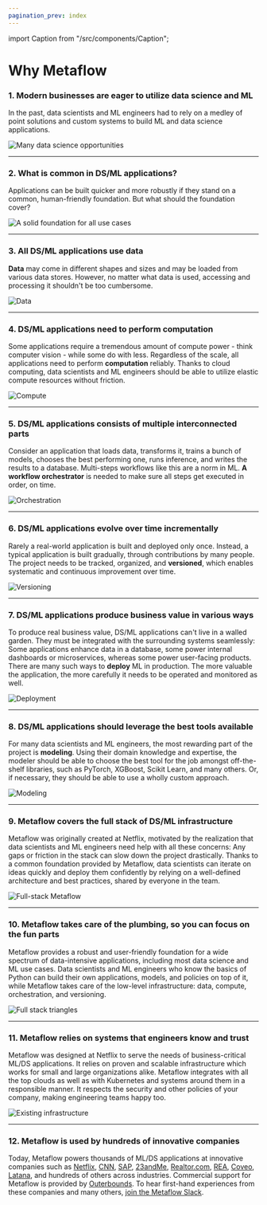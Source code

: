 ```yaml
---
pagination_prev: index
---
```


import Caption from "/src/components/Caption";

# Why Metaflow

### 1. Modern businesses are eager to utilize data science and ML

In the past, data scientists and ML engineers had to rely on a medley of point solutions
and custom systems to build ML and data science applications.

![Many data science opportunities](/assets/mf-intro-01.png)

---

### 2. What is common in DS/ML applications?

Applications can be built quicker and more robustly if they stand on a common,
human-friendly foundation. But what should the foundation cover?

![A solid foundation for all use cases](/assets/mf-intro-02.png)

---

### 3. All DS/ML applications use data

**Data** may come in different shapes and sizes and may be loaded from various data
stores. However, no matter what data is used, accessing and processing it shouldn't be
too cumbersome.

![Data](/assets/mf-intro-03.png)

---

### 4. DS/ML applications need to perform computation

Some applications require a tremendous amount of compute power - think computer vision -
while some do with less. Regardless of the scale, all applications need to perform
**computation** reliably. Thanks to cloud computing, data scientists and ML engineers
should be able to utilize elastic compute resources without friction.

![Compute](/assets/mf-intro-04.png)

---

### 5. DS/ML applications consists of multiple interconnected parts

Consider an application that loads data, transforms it, trains a bunch of models,
chooses the best performing one, runs inference, and writes the results to a database.
Multi-steps workflows like this are a norm in ML. **A workflow orchestrator** is needed
to make sure all steps get executed in order, on time.

![Orchestration](/assets/mf-intro-05.png)

---

### 6. DS/ML applications evolve over time incrementally

Rarely a real-world application is built and deployed only once. Instead, a typical
application is built gradually, through contributions by many people. The project needs
to be tracked, organized, and **versioned**, which enables systematic and continuous
improvement over time.

![Versioning](/assets/mf-intro-06.png)

---

### 7. DS/ML applications produce business value in various ways

To produce real business value, DS/ML applications can't live in a walled garden. They
must be integrated with the surrounding systems seamlessly: Some applications enhance
data in a database, some power internal dashboards or microservices, whereas some power
user-facing products. There are many such ways to **deploy** ML in production. The more
valuable the application, the more carefully it needs to be operated and monitored as
well.

![Deployment](/assets/mf-intro-07.png)

---

### 8. DS/ML applications should leverage the best tools available

For many data scientists and ML engineers, the most rewarding part of the project is
**modeling**. Using their domain knowledge and expertise, the modeler should be able to
choose the best tool for the job amongst off-the-shelf libraries, such as PyTorch,
XGBoost, Scikit Learn, and many others. Or, if necessary, they should be able to use a
wholly custom approach.

![Modeling](/assets/mf-intro-08.png)

---

### 9. Metaflow covers the full stack of DS/ML infrastructure

Metaflow was originally created at Netflix, motivated by the realization that data
scientists and ML engineers need help with all these concerns: Any gaps or friction in
the stack can slow down the project drastically. Thanks to a common foundation provided
by Metaflow, data scientists can iterate on ideas quickly and deploy them confidently by
relying on a well-defined architecture and best practices, shared by everyone in the
team.

![Full-stack Metaflow](/assets/mf-intro-09.png)

---

### 10. Metaflow takes care of the plumbing, so you can focus on the fun parts

Metaflow provides a robust and user-friendly foundation for a wide spectrum of
data-intensive applications, including most data science and ML use cases. Data
scientists and ML engineers who know the basics of Python can build their own
applications, models, and policies on top of it, while Metaflow takes care of the
low-level infrastructure: data, compute, orchestration, and versioning.

![Full stack triangles](/assets/mf-intro-10.png)

---

### 11. Metaflow relies on systems that engineers know and trust

Metaflow was designed at Netflix to serve the needs of business-critical ML/DS
applications. It relies on proven and scalable infrastructure which works for small and
large organizations alike. Metaflow integrates with all the top clouds as well as with
Kubernetes and systems around them in a responsible manner. It respects the security and
other policies of your company, making engineering teams happy too.

![Existing infrastructure](/assets/mf-intro-11.png)

---

### 12. Metaflow is used by hundreds of innovative companies

Today, Metaflow powers thousands of ML/DS applications at innovative companies such as
[Netflix](https://netflixtechblog.com/supporting-content-decision-makers-with-machine-learning-995b7b76006f),
[CNN](https://medium.com/cnn-digital/accelerating-ml-within-cnn-983f6b7bd2eb),
[SAP](https://blogs.sap.com/2022/04/20/train-your-model-in-sap-ai-core-using-the-metaflow-argo-plugin/),
[23andMe](https://medium.com/23andme-engineering/machine-learning-eeee69d40736),
[Realtor.com](https://medium.com/realtor-com-innovation-blog/improving-data-science-processes-to-speed-innovation-at-realtor-com-b6b90fa530dc),
[REA](https://www.rea-group.com/about-us/news-and-insights/blog/accelerating-experimentation-with-mlops/),
[Coveo](https://outerbounds.com/blog/dataops-mlops-reasonable-organizations/),
[Latana](https://aws.amazon.com/blogs/startups/brand-tracking-with-bayesian-statistics-and-aws-batch/),
and hundreds of others across industries. Commercial support for Metaflow is provided by
[Outerbounds](https://outerbounds.com). To hear first-hand experiences from these
companies and many others, [join the Metaflow Slack](http://slack.outerbounds.co).

